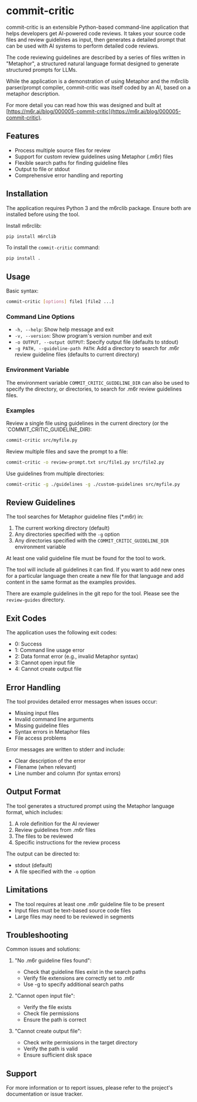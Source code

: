 # commit-critic

commit-critic is an extensible Python-based command-line application that helps developers get AI-powered code reviews.
It takes your source code files and review guidelines as input, then generates a detailed prompt that can be used with
AI systems to perform detailed code reviews.

The code reviewing guidelines are described by a series of files written in "Metaphor", a structured natural language
format designed to generate structured prompts for LLMs.

While the application is a demonstration of using Metaphor and the m6rclib parser/prompt compiler, commit-critic
was itself coded by an AI, based on a metaphor description.

For more detail you can read how this was designed and built at
[https://m6r.ai/blog/000005-commit-critic](https://m6r.ai/blog/000005-commit-critic).

## Features

- Process multiple source files for review
- Support for custom review guidelines using Metaphor (.m6r) files
- Flexible search paths for finding guideline files
- Output to file or stdout
- Comprehensive error handling and reporting

## Installation

The application requires Python 3 and the m6rclib package. Ensure both are installed before using the tool.

Install m6rclib:
```bash
pip install m6rclib
```

To install the `commit-critic` command:
```bash
pip install .
```

## Usage

Basic syntax:
```bash
commit-critic [options] file1 [file2 ...]
```

### Command Line Options

- `-h, --help`: Show help message and exit
- `-v, --version`: Show program's version number and exit
- `-o OUTPUT, --output OUTPUT`: Specify output file (defaults to stdout)
- `-g PATH, --guideline-path PATH`: Add a directory to search for .m6r review guideline files (defaults to current directory)

### Environment Variable

The environment variable `COMMIT_CRITIC_GUIDELINE_DIR` can also be used to specify the directory, or directories, to search for .m6r review guidelines files.

### Examples

Review a single file using guidelines in the current directory (or the `COMMIT_CRITIC_GUIDELINE_DIR):
```bash
commit-critic src/myfile.py
```

Review multiple files and save the prompt to a file:
```bash
commit-critic -o review-prompt.txt src/file1.py src/file2.py
```

Use guidelines from multiple directories:
```bash
commit-critic -g ./guidelines -g ./custom-guidelines src/myfile.py
```

## Review Guidelines

The tool searches for Metaphor guideline files (*.m6r) in:
1. The current working directory (default)
2. Any directories specified with the `-g` option
3. Any directories specified with the `COMMIT_CRITIC_GUIDELINE_DIR` environment variable

At least one valid guideline file must be found for the tool to work.

The tool will include all guidelines it can find.  If you want to add new ones for a particular language then
create a new file for that language and add content in the same format as the examples provides.

There are example guidelines in the git repo for the tool.  Please see the `review-guides` directory.

## Exit Codes

The application uses the following exit codes:
- 0: Success
- 1: Command line usage error
- 2: Data format error (e.g., invalid Metaphor syntax)
- 3: Cannot open input file
- 4: Cannot create output file

## Error Handling

The tool provides detailed error messages when issues occur:
- Missing input files
- Invalid command line arguments
- Missing guideline files
- Syntax errors in Metaphor files
- File access problems

Error messages are written to stderr and include:
- Clear description of the error
- Filename (when relevant)
- Line number and column (for syntax errors)

## Output Format

The tool generates a structured prompt using the Metaphor language format, which includes:
1. A role definition for the AI reviewer
2. Review guidelines from .m6r files
3. The files to be reviewed
4. Specific instructions for the review process

The output can be directed to:
- stdout (default)
- A file specified with the `-o` option

## Limitations

- The tool requires at least one .m6r guideline file to be present
- Input files must be text-based source code files
- Large files may need to be reviewed in segments

## Troubleshooting

Common issues and solutions:

1. "No .m6r guideline files found":
   - Check that guideline files exist in the search paths
   - Verify file extensions are correctly set to .m6r
   - Use -g to specify additional search paths

2. "Cannot open input file":
   - Verify the file exists
   - Check file permissions
   - Ensure the path is correct

3. "Cannot create output file":
   - Check write permissions in the target directory
   - Verify the path is valid
   - Ensure sufficient disk space

## Support

For more information or to report issues, please refer to the project's documentation or issue tracker.
